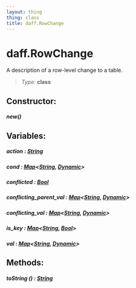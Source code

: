 ```yaml
---
layout: thing
thing: class
title: daff.RowChange
---
```

# daff.RowChange


  A description of a row-level change to a table.




> *Type:* **class**



## Constructor:

##### **new**()



## Variables:

#####  **action**  : <a href="../String.html" class="type">String</a>



#####  **cond**  : <a href="../Map.html" class="type">Map</a>&lt;<a href="../String.html" class="type">String</a>, <a href="../Dynamic.html" class="type">Dynamic</a>&gt;



#####  **conflicted**  : <a href="../Bool.html" class="type">Bool</a>



#####  **conflicting_parent_val**  : <a href="../Map.html" class="type">Map</a>&lt;<a href="../String.html" class="type">String</a>, <a href="../Dynamic.html" class="type">Dynamic</a>&gt;



#####  **conflicting_val**  : <a href="../Map.html" class="type">Map</a>&lt;<a href="../String.html" class="type">String</a>, <a href="../Dynamic.html" class="type">Dynamic</a>&gt;



#####  **is_key**  : <a href="../Map.html" class="type">Map</a>&lt;<a href="../String.html" class="type">String</a>, <a href="../Bool.html" class="type">Bool</a>&gt;



#####  **val**  : <a href="../Map.html" class="type">Map</a>&lt;<a href="../String.html" class="type">String</a>, <a href="../Dynamic.html" class="type">Dynamic</a>&gt;



## Methods:


##### **toString** () : <a href="../String.html" class="type">String</a>





